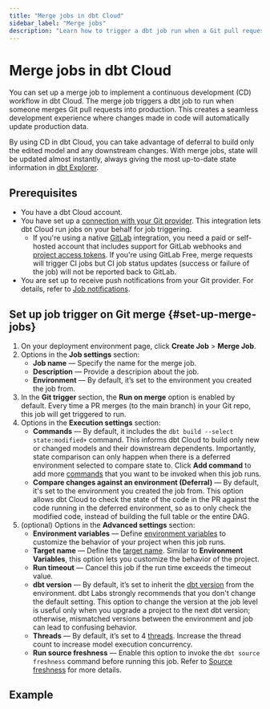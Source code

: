 ```yaml
---
title: "Merge jobs in dbt Cloud"
sidebar_label: "Merge jobs"
description: "Learn how to trigger a dbt job run when a Git pull request merges."
---
```


# Merge jobs in dbt Cloud

You can set up a merge job to implement a continuous development (CD) workflow in dbt Cloud. The merge job triggers a dbt job to run when someone merges Git pull requests into production. This creates a seamless development experience where changes made in code will automatically update production data. 

By using CD in dbt Cloud, you can take advantage of deferral to build only the edited model and any downstream changes. With merge jobs, state will be updated almost instantly, always giving the most up-to-date state information in [dbt Explorer](/docs/collaborate/explore-projects).

## Prerequisites
- You have a dbt Cloud account. 
- You have set up a [connection with your Git provider](/docs/cloud/git/git-configuration-in-dbt-cloud). This integration lets dbt Cloud run jobs on your behalf for job triggering.
   - If you're using a native [GitLab](/docs/cloud/git/connect-gitlab) integration, you need a paid or self-hosted account that includes support for GitLab webhooks and [project access tokens](https://docs.gitlab.com/ee/user/project/settings/project_access_tokens.html). If you're using GitLab Free, merge requests will trigger CI jobs but CI job status updates (success or failure of the job) will not be reported back to GitLab.
- You are set up to receive push notifications from your Git provider. For details, refer to [Job notifications](/docs/deploy/job-notifications). 

## Set up job trigger on Git merge {#set-up-merge-jobs}

1. On your deployment environment page, click **Create Job** > **Merge Job**. 
1. Options in the **Job settings** section:
    - **Job name** &mdash; Specify the name for the merge job.
    - **Description** &mdash; Provide a descripion about the job. 
    - **Environment** &mdash; By default, it’s set to the environment you created the job from.
1. In the **Git trigger** section, the **Run on merge** option is enabled by default. Every time a PR merges (to the main branch) in your Git repo, this job will get triggered to run. 
1. Options in the **Execution settings** section:
    - **Commands** &mdash; By default, it includes the `dbt build --select state:modified+` command. This informs dbt Cloud to build only new or changed models and their downstream dependents. Importantly, state comparison can only happen when there is a deferred environment selected to compare state to. Click **Add command** to add more [commands](/docs/deploy/job-commands) that you want to be invoked when this job runs.
    - **Compare changes against an environment (Deferral)** &mdash; By default, it's set to the environment you created the job from. This option allows dbt Cloud to check the state of the code in the PR against the code running in the deferred environment, so as to only check the modified code, instead of building the full table or the entire DAG.
1. (optional) Options in the **Advanced settings** section: 
    - **Environment variables** &mdash; Define [environment variables](/docs/build/environment-variables) to customize the behavior of your project when this job runs.
    - **Target name** &mdash; Define the [target name](/docs/build/custom-target-names). Similar to **Environment Variables**, this option lets you customize the behavior of the project. 
    - **Run timeout** &mdash; Cancel this job if the run time exceeds the timeout value.
    - **dbt version** &mdash; By default, it’s set to inherit the [dbt version](/docs/dbt-versions/core) from the environment. dbt Labs strongly recommends that you don't change the default setting. This option to change the version at the job level is useful only when you upgrade a project to the next dbt version; otherwise, mismatched versions between the environment and job can lead to confusing behavior.
    - **Threads** &mdash; By default, it’s set to 4 [threads](/docs/core/connect-data-platform/connection-profiles#understanding-threads). Increase the thread count to increase model execution concurrency.
    - **Run source freshness** &mdash; Enable this option to invoke the `dbt source freshness` command before running this job. Refer to [Source freshness](/docs/deploy/source-freshness) for more details.

## Example 

<Lightbox src="/img/docs/dbt-cloud/using-dbt-cloud/example-create-merge-job.png" width="90%" title="Example of creating a merge job"/>